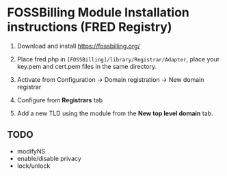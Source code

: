 # FOSSBilling Module Installation instructions (FRED Registry)

1. Download and install https://fossbilling.org/

2. Place fred.php in `[FOSSBilling]/library/Registrar/Adapter`, place your key.pem and cert.pem files in the same directory.

3. Activate from Configuration -> Domain registration -> New domain registrar

4. Configure from **Registrars** tab

5. Add a new TLD using the module from the **New top level domain** tab.

## TODO

- modifyNS
- enable/disable privacy
- lock/unlock
